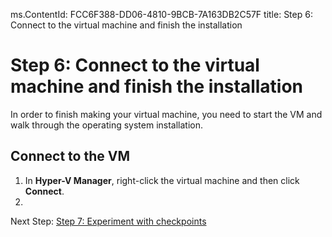 ms.ContentId: FCC6F388-DD06-4810-9BCB-7A163DB2C57F
title: Step 6: Connect to the virtual machine and finish the installation

# Step 6: Connect to the virtual machine and finish the installation #

In order to finish making your virtual machine, you need to start the VM and walk through the operating system installation.

## Connect to the VM ##
1. In **Hyper-V Manager**, right-click the virtual machine and then click **Connect**. 
2. <!-- VMConnect is broken in my build -->


Next Step:
[Step 7: Experiment with checkpoints](step7.md)

